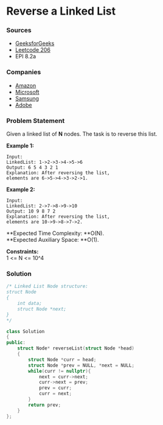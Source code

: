 # Reverse a Linked List

### Sources

* [GeeksforGeeks](https://practice.geeksforgeeks.org/problems/reverse-a-linked-list/1#)
* [Leetcode 206](https://leetcode.com/problems/reverse-linked-list/)
* EPI 8.2a

### Companies

* [Amazon](../../company-based-lists/amazon.md)
* [Microsoft](../../company-based-lists/microsoft.md)
* [Samsung](../../company-based-lists/samsung.md)
* [Adobe](../../company-based-lists/adobe.md)

### Problem Statement

Given a linked list of **N** nodes. The task is to reverse this list.

**Example 1:**

```
Input:
LinkedList: 1->2->3->4->5->6
Output: 6 5 4 3 2 1
Explanation: After reversing the list, 
elements are 6->5->4->3->2->1.
```

**Example 2:**

```
Input:
LinkedList: 2->7->8->9->10
Output: 10 9 8 7 2
Explanation: After reversing the list,
elements are 10->9->8->7->2.
```

**Expected Time Complexity: **O(N).\
**Expected Auxiliary Space: **O(1).

**Constraints:**\
 1 <= N <= 10^4

### Solution

```cpp
/* Linked List Node structure:
struct Node
{
    int data;
    struct Node *next;
}
*/

class Solution
{
public:
    struct Node* reverseList(struct Node *head)
    {
        struct Node *curr = head;
        struct Node *prev = NULL, *next = NULL;
        while(curr != nullptr){
            next = curr->next;
            curr->next = prev;
            prev = curr;
            curr = next;
        }
        return prev;
    }
};
```
